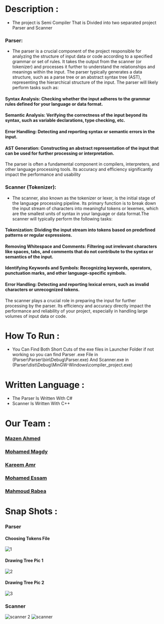 # Description :
- The project is Semi Compiler That is Divided into two separated project Parser and Scanner 
### Parser:
- The parser is a crucial component of the project responsible for analyzing the structure of input data or code according to a specified grammar or set of rules. It takes the output from the scanner (or tokenizer) and processes it further to understand the relationships and meanings within the input. The parser typically generates a data structure, such as a parse tree or an abstract syntax tree (AST), representing the hierarchical structure of the input.
The parser will likely perform tasks such as:
#### Syntax Analysis: Checking whether the input adheres to the grammar rules defined for your language or data format.
#### Semantic Analysis: Verifying the correctness of the input beyond its syntax, such as variable declarations, type checking, etc.
#### Error Handling: Detecting and reporting syntax or semantic errors in the input.
#### AST Generation: Constructing an abstract representation of the input that can be used for further processing or interpretation.
The parser is often a fundamental component in compilers, interpreters, and other language processing tools. Its accuracy and efficiency significantly impact the performance and usability

### Scanner (Tokenizer):
- The scanner, also known as the tokenizer or lexer, is the initial stage of the language processing pipeline. Its primary function is to break down the input stream of characters into meaningful tokens or lexemes, which are the smallest units of syntax in your language or data format.The scanner will typically perform the following tasks:
#### Tokenization: Dividing the input stream into tokens based on predefined patterns or regular expressions.
#### Removing Whitespace and Comments: Filtering out irrelevant characters like spaces, tabs, and comments that do not contribute to the syntax or semantics of the input.
#### Identifying Keywords and Symbols: Recognizing keywords, operators, punctuation marks, and other language-specific symbols.
#### Error Handling: Detecting and reporting lexical errors, such as invalid characters or unrecognized tokens.
The scanner plays a crucial role in preparing the input for further processing by the parser. Its efficiency and accuracy directly impact the performance and reliability of your project, especially in handling large volumes of input data or code.

# How To Run :
- You Can Find Both Short Cuts of the exe files in Launcher Folder if not working so you can find Parser .exe File in (Parser\Parser\bin\Debug\Parser.exe) And Scanner.exe in (Parser\dist\Debug\MinGW-Windows\compiler_project.exe)  

# Written Language :
- The Parser Is Written With C# 
- Scanner Is Written With C++

# Our Team :
### [Mazen Ahmed](https://github.com/Mazen20021)
### [Mohamed Magdy](https://github.com/mohamedmagdyali-lab)
### [Kareem Amr](https://github.com/silentmug)
### [Mohamed Essam](https://github.com/MohamedEssam70)
### [Mahmoud Rabea](https://github.com/MahmoudRabea20)

# Snap Shots :
### Parser
#### Choosing Tokens File
![1](https://github.com/Mazen20021/Parser/assets/131156076/9f5f0f41-e4f8-4c3d-8a60-a840851de0a0)
#### Drawing Tree Pic 1
![2](https://github.com/Mazen20021/Parser/assets/131156076/94583abd-0f05-4c61-87ad-dc3996ebd062)
#### Drawing Tree Pic 2
![3](https://github.com/Mazen20021/Parser/assets/131156076/cf90f8c5-9880-4b47-a2f0-3c15ac71bbbd)

### Scanner 
![scanner 2](https://github.com/Mazen20021/Parser/assets/131156076/9801d5da-1f83-40e5-afec-74973d4f9ca4)
![scanner](https://github.com/Mazen20021/Parser/assets/131156076/d9f19193-04f8-4758-8193-f6d203ff11d0)
